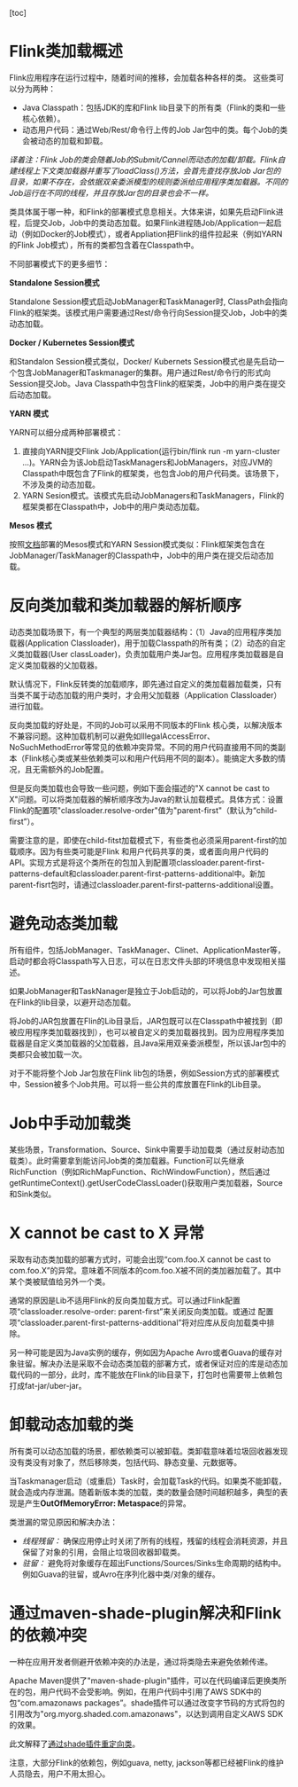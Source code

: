 [toc]

# Flink类加载概述
Flink应用程序在运行过程中，随着时间的推移，会加载各种各样的类。 这些类可以分为两种：
* Java Classpath：包括JDK的库和Flink lib目录下的所有类（Flink的类和一些核心依赖）。
* 动态用户代码：通过Web/Rest/命令行上传的Job Jar包中的类。每个Job的类会被动态的加载和卸载。

*译着注：Flink Job的类会随着Job的Submit/Cannel而动态的加载/卸载。Flink自建线程上下文类加载器并重写了loadClass()方法，会首先查找存放Job  Jar包的目录，如果不存在，会依据双亲委派模型的规则委派给应用程序类加载器。不同的Job运行在不同的线程，并且存放Jar包的目录也会不一样。*

类具体属于哪一种，和Flink的部署模式息息相关。大体来讲，如果先启动Flink进程，后提交Job，Job中的类动态加载。如果Flink进程随Job/Application一起启动（例如Docker的Job模式），或者Appliation把Flink的组件拉起来（例如YARN的Flink Job模式），所有的类都包含着在Classpath中。

不同部署模式下的更多细节：

**Standalone Session模式**

Standalone Session模式启动JobManager和TaskManager时, ClassPath会指向Flink的框架类。该模式用户需要通过Rest/命令行向Session提交Job，Job中的类动态加载。

**Docker / Kubernetes Session模式**

和Standalon Session模式类似，Docker/ Kubernets Session模式也是先启动一个包含JobManager和Taskmanager的集群。用户通过Rest/命令行的形式向Session提交Job。Java Classpath中包含Flink的框架类，Job中的用户类在提交后动态加载。


**YARN 模式**

YARN可以细分成两种部署模式：
1. 直接向YARN提交Flink Job/Application(运行bin/flink run -m yarn-cluster ...)。YARN会为该Job启动TaskManagers和JobManagers，对应JVM的Classpath中既包含了Flink的框架类，也包含Job的用户代码类。该场景下，不涉及类的动态加载。
2. YARN Sesion模式。该模式先启动JobManagers和TaskManagers，Flink的框架类都在Classpath中，Job中的用户类动态加载。

**Mesos 模式**

按照[文档](https://ci.apache.org/projects/flink/flink-docs-release-1.6/ops/deployment/mesos.html)部署的Mesos模式和YARN Session模式类似：Flink框架类包含在JobManager/TaskManager的Classpath中，Job中的用户类在提交后动态加载。


# 反向类加载和类加载器的解析顺序
动态类加载场景下，有一个典型的两层类加载器结构：（1）Java的应用程序类加载器(Application Classloader)，用于加载Classpath的所有类；（2）动态的自定义类加载器(User classLoader)，负责加载用户类Jar包。应用程序类加载器是自定义类加载器的父加载器。

默认情况下，Flink反转类的加载顺序，即先通过自定义的类加载器加载类，只有当类不属于动态加载的用户类时，才会用父加载器（Application Classloader）进行加载。

反向类加载的好处是，不同的Job可以采用不同版本的Flink 核心类，以解决版本不兼容问题。这种加载机制可以避免如IllegalAccessError、NoSuchMethodError等常见的依赖冲突异常。不同的用户代码直接用不同的类副本（Flink核心类或某些依赖类可以和用户代码用不同的副本）。能搞定大多数的情况，且无需额外的Job配置。

但是反向类加载也会导致一些问题，例如下面会描述的"X cannot be cast to X"问题。可以将类加载器的解析顺序改为Java的默认加载模式。具体方式：设置Flink的配置项"classloader.resolve-order"值为"parent-first"（默认为“child-first”）。

需要注意的是，即使在child-fitst加载模式下，有些类也必须采用parent-first的加载顺序。因为有些类可能是Flink 和用户代码共享的类，或者面向用户代码的API。实现方式是将这个类所在的包加入到配置项classloader.parent-first-patterns-default和classloader.parent-first-patterns-additional中。新加parent-fisrt包时，请通过classloader.parent-first-patterns-additional设置。

# 避免动态类加载
所有组件，包括JobManager、TaskManager、Clinet、ApplicationMaster等，启动时都会将Classpath写入日志，可以在日志文件头部的环境信息中发现相关描述。

如果JobManager和TaskNanager是独立于Job启动的，可以将Job的Jar包放置在Flink的lib目录，以避开动态加载。

将Job的JAR包放置在Flin的Lib目录后，JAR包既可以在Classpath中被找到（即被应用程序类加载器找到），也可以被自定义的类加载器找到。因为应用程序类加载器是自定义类加载器的父加载器，且Java采用双亲委派模型，所以该Jar包中的类都只会被加载一次。

对于不能将整个Job Jar包放在Flink lib包的场景，例如Session方式的部署模式中，Session被多个Job共用。可以将一些公共的库放置在Flink的Lib目录。


# Job中手动加载类
某些场景，Transformation、Source、Sink中需要手动加载类（通过反射动态加载类）。此时需要拿到能访问Job类的类加载器。Function可以先继承RichFunction（例如RichMapFunction、RichWindowFunction），然后通过getRuntimeContext().getUserCodeClassLoader()获取用户类加载器，Source和Sink类似。


# X cannot be cast to X 异常
采取有动态类加载的部署方式时，可能会出现“com.foo.X cannot be cast to com.foo.X”的异常。意味着不同版本的com.foo.X被不同的类加器加载了。其中某个类被赋值给另外一个类。

通常的原因是Lib不适用Flink的反向类加载方式。可以通过Flink配置项“classloader.resolve-order: parent-first”来关闭反向类加载。或通过 配置项“classloader.parent-first-patterns-additional”将对应库从反向加载类中排除。

另一种可能是因为Java实例的缓存，例如因为Apache Avro或者Guava的缓存对象驻留。解决办法是采取不会动态类加载的部署方式，或者保证对应的库是动态加载代码的一部分，此时，库不能放在Flink的lib目录下，打包时也需要带上依赖包打成fat-jar/uber-jar。

# 卸载动态加载的类
所有类可以动态加载的场景，都依赖类可以被卸载。类卸载意味着垃圾回收器发现没有类没有对象了，然后移除类，包括代码、静态变量、元数据等。


当Taskmanager启动（或重启）Task时，会加载Task的代码。如果类不能卸载，就会造成内存泄漏。随着新版本类的加载，类的数量会随时间越积越多，典型的表现是产生**OutOfMemoryError: Metaspace**的异常。

类泄漏的常见原因和解决办法：
* *线程残留：* 确保应用停止时关闭了所有的线程，残留的线程会消耗资源，并且保留了对象的引用，会阻止垃圾回收器卸载类。
* *驻留：* 避免将对象缓存在超出Functions/Sources/Sinks生命周期的结构中。例如Guava的驻留，或Avro在序列化器中类/对象的缓存。


# 通过maven-shade-plugin解决和Flink的依赖冲突
一种在应用开发者侧避开依赖冲突的办法是，通过将类隐去来避免依赖传递。

Apache Maven提供了"maven-shade-plugin"插件，可以在代码编译后更换类所在的包，用户代码不会受影响。例如，在用户代码中引用了AWS SDK中的包“com.amazonaws packages”。shade插件可以通过改变字节码的方式将包的引用改为"org.myorg.shaded.com.amazonaws"，以达到调用自定义AWS SDK的效果。

此文解释了[通过shade插件重定向类](https://maven.apache.org/plugins/maven-shade-plugin/examples/class-relocation.html)。

注意，大部分Flink的依赖包，例如guava, netty, jackson等都已经被Flink的维护人员隐去，用户不用太担心。
